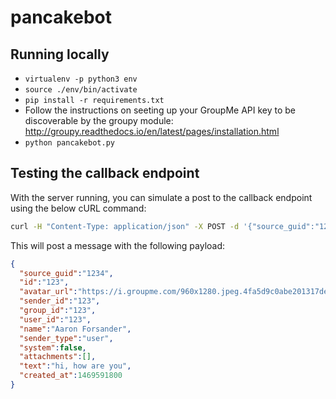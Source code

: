 # pancakebot

## Running locally

- `virtualenv -p python3 env`
- `source ./env/bin/activate`
- `pip install -r requirements.txt`
- Follow the instructions on seeting up your GroupMe API key to be discoverable by the groupy module: http://groupy.readthedocs.io/en/latest/pages/installation.html
- `python pancakebot.py`

## Testing the callback endpoint

With the server running, you can simulate a post to the callback endpoint using the below cURL command:

```bash
curl -H "Content-Type: application/json" -X POST -d '{"source_guid":"1234","id":"123","avatar_url":"https://i.groupme.com/960x1280.jpeg.4fa5d9c0abe201317de622000a668db8","sender_id":"123","group_id":"123","user_id":"123","name":"Aaron Forsander","sender_type":"user","system":false,"attachments":[],"text":"hi, how are you","created_at":1469591800}' http://127.0.0.1:5555/pancakebot
```

This will post a message with the following payload:

```json
{
  "source_guid":"1234",
  "id":"123",
  "avatar_url":"https://i.groupme.com/960x1280.jpeg.4fa5d9c0abe201317de622000a668db8",
  "sender_id":"123",
  "group_id":"123",
  "user_id":"123",
  "name":"Aaron Forsander",
  "sender_type":"user",
  "system":false,
  "attachments":[],
  "text":"hi, how are you",
  "created_at":1469591800
}
```
